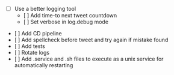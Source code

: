 - [ ] Use a better logging tool
	- [ ] Add time-to next tweet countdown
	- [ ] Set verbose in log.debug mode
- [ ] Add CD pipeline
- [ ] Add spellcheck before tweet and try again if mistake found
- [ ] Add tests
- [ ] Rotate logs
- [ ] Add .service and .sh files to execute as a unix service for automatically restarting
